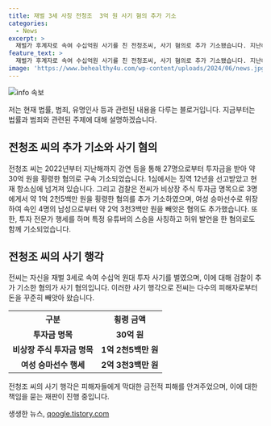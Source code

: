 ```yaml
---
title: 재벌 3세 사칭 전청조  3억 원 사기 혐의 추가 기소
categories:
  - News
excerpt: >
  재벌가 후계자로 속여 수십억원 사기를 친 전청조씨, 사기 혐의로 추가 기소됐습니다. 지난해 12년 징역형을 선고받은 전씨에게 또 다른 약 1억 2천5백만원과 2억 3천3백만원을 사칭·사기한 혐의도 추가로 걸렸습니다. 또한, 유튜버를 사칭하고 허위 발언을 한 혐의도 함께 기소됐습니다.  KBS뉴스에서 자세한 내용을 확인하세요!
feature_text: >
  재벌가 후계자로 속여 수십억원 사기를 친 전청조씨, 사기 혐의로 추가 기소됐습니다. 지난해 12년 징역형을 선고받은 전씨에게 또 다른 약 1억 2천5백만원과 2억 3천3백만원을 사칭·사기한 혐의도 추가로 걸렸습니다. 또한, 유튜버를 사칭하고 허위 발언을 한 혐의도 함께 기소됐습니다.  KBS뉴스에서 자세한 내용을 확인하세요!
image: 'https://www.behealthy4u.com/wp-content/uploads/2024/06/news.jpg'
---
```


<p><img src="https://www.behealthy4u.com/wp-content/uploads/2024/06/news.jpg" alt="info 속보" /></p>

<p>저는 현재 법률, 범죄, 유명인사 등과 관련된 내용을 다루는 블로거입니다. 지금부터는 법률과 범죄와 관련된 주제에 대해 설명하겠습니다.</p>

<h2 data-ke-size="size26">전청조 씨의 추가 기소와 사기 혐의</h2>

<p data-ke-size="size16">전청조 씨는 2022년부터 지난해까지 강연 등을 통해 27명으로부터 투자금을 받아 약 30억 원을 횡령한 혐의로 구속 기소되었습니다. 1심에서는 징역 12년을 선고받았고 현재 항소심에 넘겨져 있습니다. 그리고 검찰은 전씨가 비상장 주식 투자금 명목으로 3명에게서 약 1억 2천5백만 원을 횡령한 혐의를 추가 기소하였으며, 여성 승마선수로 위장하여 속인 4명의 남성으로부터 약 2억 3천3백만 원을 빼앗은 혐의도 추가했습니다. 또한, 투자 전문가 행세를 하며 특정 유튜버의 스승을 사칭하고 허위 발언을 한 혐의로도 함께 기소되었습니다.</p>

<h2 data-ke-size="size26">전청조 씨의 사기 행각</h2>

<p data-ke-size="size16">전씨는 자신을 재벌 3세로 속여 수십억 원대 투자 사기를 벌였으며, 이에 대해 검찰이 추가 기소한 혐의가 사기 혐의입니다. 이러한 사기 행각으로 전씨는 다수의 피해자로부터 돈을 꾸준히 빼앗아 왔습니다.</p>

<table>
   <tr>
      <th>구분</th>
      <th>횡령 금액</th>
   </tr>
   <tr>
      <td style="text-align: center; height: 17px;"><b>투자금 명목</b></td>
      <td style="text-align: center; height: 17px;"><b>30억 원</b></td>
   </tr>
   <tr>
      <td style="text-align: center; height: 17px;"><b>비상장 주식 투자금 명목</b></td>
      <td style="text-align: center; height: 17px;"><b>1억 2천5백만 원</b></td>
   </tr>
   <tr>
      <td style="text-align: center; height: 17px;"><b>여성 승마선수 행세</b></td>
      <td style="text-align: center; height: 17px;"><b>2억 3천3백만 원</b></td>
   </tr>
</table>

<p data-ke-size="size16">전청조 씨의 사기 행각은 피해자들에게 막대한 금전적 피해를 안겨주었으며, 이에 대한 책임을 묻는 재판이 진행 중입니다.</p>
생생한 뉴스, <a href="https://qoogle.tistory.com" rel="dofollow">qoogle.tistory.com</a>


